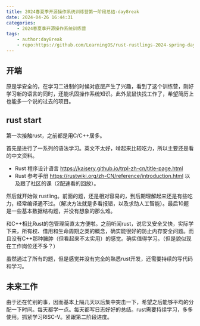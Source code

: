 ```yaml
---
title: 2024春夏季开源操作系统训练营第一阶段总结-day8reak
date: 2024-04-26 16:44:31
categories:
    - 2024春夏季开源操作系统训练营
tags:
    - author:day8reak
    - repo:https://github.com/LearningOS/rust-rustlings-2024-spring-day8reak
---
```


## 开端

原是学安全的，在学习二进制的时候对底层产生了兴趣，看到了这个训练营，刚好学习新的语言的同时，还能巩固操作系统知识。此外鼠鼠快找工作了，希望简历上也能多一个说的过去的项目。
## rust start

第一次接触rust，之前都是用C/C++居多。

首先是进行了一系列的语法学习。英文不太好，啃起来比较吃力，所以主要还是看的中文资料。
- Rust 程序设计语言 https://kaisery.github.io/trpl-zh-cn/title-page.html
- Rust 参考手册 https://rustwiki.org/zh-CN/reference/introduction.html
以及跟了社区的课（2配速看的回放）。

然后就开始做 rustling。前面的题，还是相对容易的，到后期理解起来还是有些吃力，经常编译通不过。（解决方法就是多看报错，以及求助人工智能）。最后10题是一些基本数据结构题，并没有想象的那么难。

和C++相比Rust的包管理简直太方便啦。之前听闻rust，说它又安全又快，实际学下来，所有权、借用和生命周期之类的概念，确实能很好的防止内存安全问题。而且没有C++那种臃肿（但看起来不太实用）的感觉。确实值得学习。（但是貌似现在工作岗位还不多？）

虽然通过了所有的题，但是感觉并没有完全的熟悉rust开发，还需要持续的写代码和学习。

## 未来工作

由于还在忙别的事，因而基本上隔几天以后集中突击一下，希望之后能够平均的分配一下时间。每天都学一点。每天都写日志好好的总结。rust需要持续学习，多多使用。抓紧学习RISC-V。紧跟第二阶段进度。

